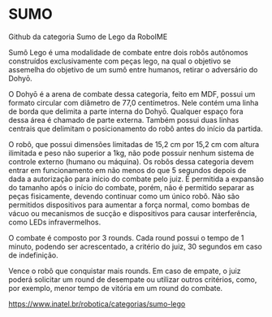 # SUMO
Github da categoria Sumo de Lego da RoboIME

Sumô Lego é uma modalidade de combate entre dois robôs autônomos construídos exclusivamente com peças lego, na qual o objetivo se assemelha do objetivo de um sumô entre humanos, retirar o adversário do Dohyō​.

O Dohyō​ é a arena de combate dessa categoria, feito em MDF, possui um formato circular com diâmetro de 77,0 centímetros. Nele contém uma linha de borda que delimita a parte interna do Dohyō​. Qualquer espaço fora dessa área é chamado de parte externa. Também possui duas linhas centrais que delimitam o posicionamento do robô antes do início da partida.

O robô, que possui dimensões limitadas de 15,2 cm por 15,2 cm com altura ilimitada e peso não superior a 1kg, não pode possuir nenhum sistema de controle externo (humano ou máquina). Os robôs dessa categoria devem entrar em funcionamento em não menos do que 5 segundos depois de dada a autorização para início do combate pelo juiz. É permitida a expansão do tamanho após o início do combate, porém, não é permitido separar as peças fisicamente, devendo continuar como um único robô. Não são permitidos dispositivos para aumentar a força normal, como bombas de vácuo ou mecanismos de sucção e dispositivos para causar interferência, como LEDs infravermelhos.

O combate é composto por 3 rounds. Cada round possui o tempo de 1 minuto, podendo ser acrescentado, a critério do juiz, 30 segundos em caso de indefinição.

Vence o robô que conquistar mais rounds. Em caso de empate, o juiz poderá solicitar um round de desempate ou utilizar outros critérios, como, por exemplo, menor tempo de vitória em um round do combate.

https://www.inatel.br/robotica/categorias/sumo-lego
